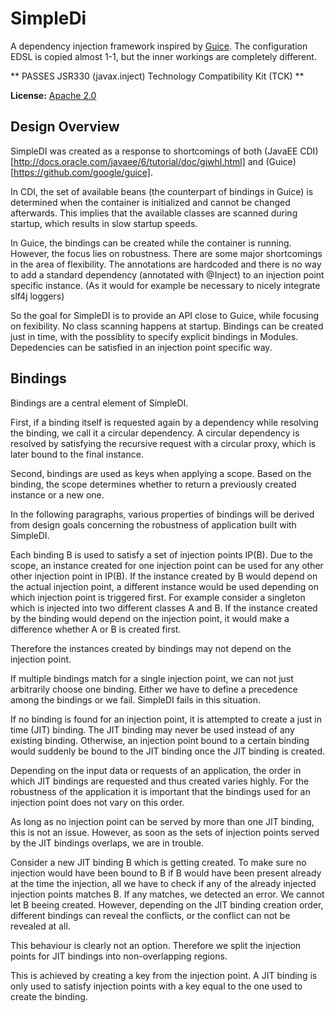 # SimpleDi

A dependency injection framework inspired by [Guice](https://github.com/google/guice). The configuration EDSL is copied almost 1-1, but the inner workings are completely different.

** PASSES JSR330 (javax.inject) Technology Compatibility Kit (TCK) **

**License:** [Apache 2.0](http://www.apache.org/licenses/LICENSE-2.0)

## Design Overview
SimpleDI was created as a response to shortcomings of both (JavaEE CDI)[http://docs.oracle.com/javaee/6/tutorial/doc/giwhl.html] and (Guice)[https://github.com/google/guice]. 

In CDI, the set of available beans (the counterpart of bindings in Guice) is determined when the container is initialized and cannot be changed afterwards. This implies that the available classes are scanned during startup, which results in slow startup speeds.

In Guice, the bindings can be created while the container is running. However, the focus lies on robustness. There are some major shortcomings in the area of flexibility. The annotations are hardcoded and there is no way to add a standard dependency (annotated with @Inject) to an injection point specific instance. (As it would for example be necessary to nicely integrate slf4j loggers)

So the goal for SimpleDI is to provide an API close to Guice, while focusing on fexibility. No class scanning happens at startup. Bindings can be created just in time, with the possiblity to specify explicit bindings in Modules. Depedencies can be satisfied in an injection point specific way.

## Bindings
Bindings are a central element of SimpleDI. 

First, if a binding itself is requested again by a dependency while resolving the binding, we call it a circular dependency. A circular dependency is resolved by satisfying the recursive request with a circular proxy, which is later bound to the final instance.  

Second, bindings are used as keys when applying a scope. Based on the binding, the scope determines whether to return a previously created instance or a new one.

In the following paragraphs, various properties of bindings will be derived from design goals concerning the robustness of application built with SimpleDI.

Each binding B is used to satisfy a set of injection points IP(B). Due to the scope, an instance created for one injection point can be used for any other other injection point in IP(B). If the instance created by B would depend on the actual injection point, a different instance would be used depending on which injection point is triggered first. For example consider a singleton which is injected into two different classes A and B. If the instance created by the binding would depend on the injection point, it would make a difference whether A or B is created first. 

Therefore the instances created by bindings may not depend on the injection point.

If multiple bindings match for a single injection point, we can not just arbitrarily choose one binding. Either we have to define a precedence among the bindings or we fail. SimpleDI fails in this situation. 

If no binding is found for an injection point, it is attempted to create a just in time (JIT) binding. The JIT binding may never be used instead of any existing binding. Otherwise, an injection point bound to a certain binding would suddenly be bound to the JIT binding once the JIT binding is created.

Depending on the input data or requests of an application, the order in which JIT bindings are requested and thus created varies highly. For the robustness of the application it is important that the bindings used for an injection point does not vary on this order.

As long as no injection point can be served by more than one JIT binding, this is not an issue. However, as soon as the sets of injection points served by the JIT bindings overlaps, we are in trouble.  

Consider a new JIT binding B which is getting created. To make sure no injection would have been bound to B if B would have been present already at the time the injection, all we have to check if any of the already injected injection points matches B. If any matches, we detected an error. We cannot let B beeing created. However, depending on the JIT binding creation order, different bindings can reveal the conflicts, or the conflict can not be revealed at all.

This behaviour is clearly not an option. Therefore we split the injection points for JIT bindings into non-overlapping regions.

This is achieved by creating a key from the injection point. A JIT binding is only used to satisfy injection points with a key equal to the one used to create the binding.